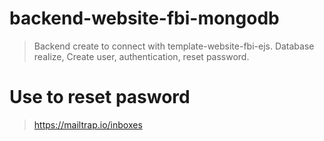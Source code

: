 # backend-website-fbi-mongodb
> Backend create to connect with template-website-fbi-ejs. Database realize, Create user, authentication, reset password.  

# Use to reset pasword
> https://mailtrap.io/inboxes
